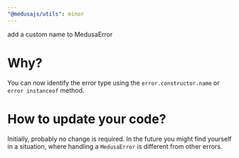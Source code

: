 ```yaml
---
"@medusajs/utils": minor
---
```


add a custom name to MedusaError

# Why?

You can now identify the error type using the `error.constructor.name` or `error instanceof` method.

# How to update your code?

Initially, probably no change is required.
In the future you might find yourself in a situation, where handling a `MedusaError` is different from other errors.

